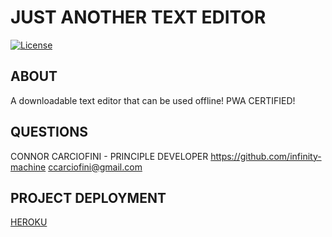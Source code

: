 # JUST ANOTHER TEXT EDITOR

[![License](https://img.shields.io/badge/License-Apache_2.0-yellowgreen.svg)](https://opensource.org/licenses/Apache-2.0)  


## ABOUT
A downloadable text editor that can be used offline!
PWA CERTIFIED!

## QUESTIONS
CONNOR CARCIOFINI - PRINCIPLE DEVELOPER
https://github.com/infinity-machine
ccarciofini@gmail.com

## PROJECT DEPLOYMENT
[HEROKU](https://jate-cjc.herokuapp.com/)